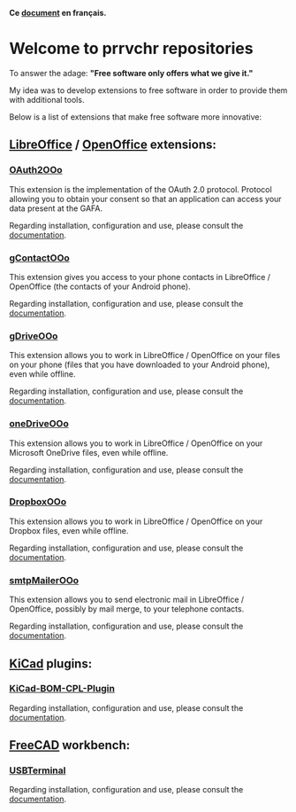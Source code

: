 **Ce [document](https://prrvchr.github.io/README_fr) en français.**

# Welcome to prrvchr repositories

To answer the adage: **"Free software only offers what we give it."**

My idea was to develop extensions to free software in order to provide them with additional tools.

Below is a list of extensions that make free software more innovative:

## [LibreOffice](https://www.libreoffice.org/download/download/) / [OpenOffice](https://www.openoffice.org/download/index.html) extensions:

### [OAuth2OOo](https://github.com/prrvchr/OAuth2OOo)

This extension is the implementation of the OAuth 2.0 protocol. Protocol allowing you to obtain your consent so that an application can access your data present at the GAFA.

Regarding installation, configuration and use, please consult the [documentation](https://prrvchr.github.io/OAuth2OOo).

### [gContactOOo](https://github.com/prrvchr/gContactOOo/)

This extension gives you access to your phone contacts in LibreOffice / OpenOffice (the contacts of your Android phone).

Regarding installation, configuration and use, please consult the [documentation](https://prrvchr.github.io/gContactOOo).

### [gDriveOOo](https://github.com/prrvchr/gDriveOOo/)

This extension allows you to work in LibreOffice / OpenOffice on your files on your phone (files that you have downloaded to your Android phone), even while offline.

Regarding installation, configuration and use, please consult the [documentation](https://prrvchr.github.io/gDriveOOo).

### [oneDriveOOo](https://github.com/prrvchr/oneDriveOOo/)

This extension allows you to work in LibreOffice / OpenOffice on your Microsoft OneDrive files, even while offline.

Regarding installation, configuration and use, please consult the [documentation](https://prrvchr.github.io/oneDriveOOo).

### [DropboxOOo](https://github.com/prrvchr/DropboxOOo/)

This extension allows you to work in LibreOffice / OpenOffice on your Dropbox files, even while offline.

Regarding installation, configuration and use, please consult the [documentation](https://prrvchr.github.io/DropboxOOo).

### [smtpMailerOOo](https://github.com/prrvchr/smtpMailerOOo/)

This extension allows you to send electronic mail in LibreOffice / OpenOffice, possibly by mail merge, to your telephone contacts.

Regarding installation, configuration and use, please consult the [documentation](https://prrvchr.github.io/smtpMailerOOo).

## [KiCad](https://kicad-pcb.org/download/) plugins:

### [KiCad-BOM-CPL-Plugin](https://github.com/prrvchr/KiCad-BOM-CPL-Plugin/)

Regarding installation, configuration and use, please consult the [documentation](https://prrvchr.github.io/KiCad-BOM-CPL-Plugin).

## [FreeCAD](https://kicad-pcb.org/download/) workbench:

### [USBTerminal](https://github.com/prrvchr/USBTerminal/)

Regarding installation, configuration and use, please consult the [documentation](https://prrvchr.github.io/USBTerminal).

